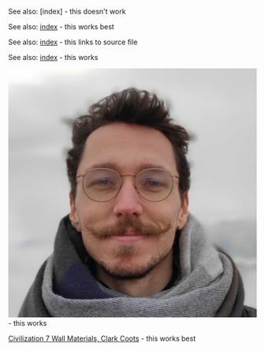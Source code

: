 See also: [index] - this doesn't work

See also: [index](/wiki/index) - this works best

See also: [index](/wiki/index.md) - this links to source file

See also: [index](/wiki/index.html) - this works

![02-01-2023](/img/02-01-2023.jpg) - this works

[Civilization 7 Wall Materials, Clark Coots](https://www.artstation.com/artwork/8BPKKQ) - this works best
